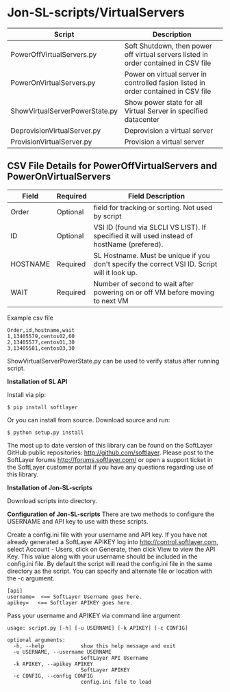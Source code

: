**Jon-SL-scripts/VirtualServers**
==============

Script | Description
------ | -----------
PowerOffVirtualServers.py| Soft Shutdown, then power off virtual servers listed in order contained in CSV file
PowerOnVirtualServers.py| Power on virtual server in controlled fasion listed in order contained in CSV file
ShowVirtualServerPowerState.py| Show power state for all Virtual Server in specified datacenter
DeprovisionVirtualServer.py| Deprovision a virtual server
ProvisionVirtualServer.py| Provision a virtual server

CSV File Details for PowerOffVirtualServers and PowerOnVirtualServers
--------------------------------------------------------------------

Field | Required |Field Description
----- | -------- |-----------------
Order | Optional |field for tracking or sorting.  Not used by script
ID    | Optional |VSI ID (found via SLCLI VS LIST). If specified it will used instead of hostName (prefered). 
HOSTNAME|Required|SL Hostname. Must be unique if you don't specify the correct VSI ID.  Script will it look up.
WAIT  | Required |Number of second to wait after powering on or off VM before moving to next VM

Example csv file
```
Order,id,hostname,wait
1,13405579,centos02,60
2,13405577,centos01,30
3,13405581,centos03,30
```
ShowVirtualServerPowerState.py can be used to verify status after running script.


**Installation of SL API**

Install via pip:
```
$ pip install softlayer
```
Or you can install from source. Download source and run:

```
$ python setup.py install
```
The most up to date version of this library can be found on the SoftLayer GitHub public repositories: http://github.com/softlayer. Please post to the SoftLayer forums http://forums.softlayer.com/ or open a support ticket in the SoftLayer customer portal if you have any questions regarding use of this library.

**Installation of Jon-SL-scripts**

Download scripts into directory.

**Configuration of Jon-SL-scripts**
There are two methods to configure the USERNAME and API key to use with these scripts.


Create a config.ini file with your username and API key.  If you have not already generated a SoftLayer APIKEY log into http://control.softlayer.com, select Account - Users, click on Generate, then click View to view the API Key.  This value along with your username should be included in the config.ini file.  By default the script will read the config.ini file in the same directory as the script.   You can specify and alternate file or location with the -c argument.
```
[api]
username=  <== SoftLayer Username goes here.
apikey=   <== Softlayer APIKEY goes here.
```

Pass your username and APIKEY via command line argument
```
usage: script.py [-h] [-u USERNAME] [-k APIKEY] [-c CONFIG]

optional arguments:
  -h, --help            show this help message and exit
  -u USERNAME, --username USERNAME
                        SoftLayer API Username
  -k APIKEY, --apikey APIKEY
                        SoftLayer APIKEY
  -c CONFIG, --config CONFIG
                        config.ini file to load
```
